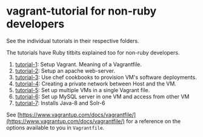 # vagrant-tutorial for non-ruby developers

See the individual tutorials in their respective folders.

The tutorials have Ruby titbits explained too for non-ruby developers.

1. [tutorial-1](./tutorial-1):
   Setup Vagrant. Meaning of a Vagrantfile.
2. [tutorial-2](./tutorial-2):
   Setup an apache web-server.
3. [tutorial-3](./tutorial-3):
   Use chef cookbooks to provision VM's software deployments.
4. [tutorial-4](./tutorial-4):
   Creating a private network between Host and the VM.
5. [tutorial-5](./tutorial-5):
   Set up multiple VMs in a single Vagrant file.
6. [tutorial-6](./tutorial-6):
   Set up MySQL server in one VM and access from other VM
7. [tutorial-7](./tutorial-7):
   Installs Java-8 and Solr-6


See [https://www.vagrantup.com/docs/vagrantfile/](https://www.vagrantup.com/docs/vagrantfile/) for a reference on the options available to you in `Vagrantfile`.

